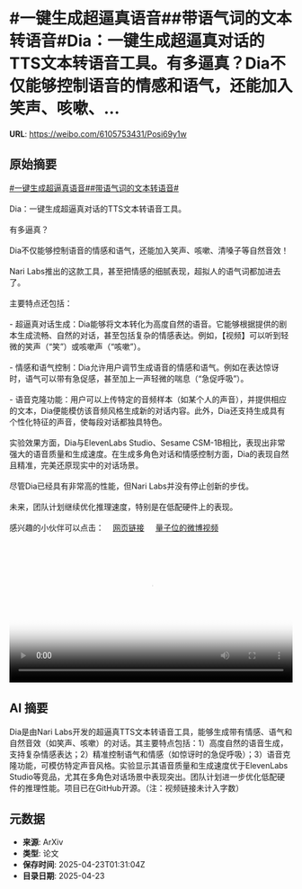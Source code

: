 # #一键生成超逼真语音##带语气词的文本转语音#Dia：一键生成超逼真对话的TTS文本转语音工具。有多逼真？Dia不仅能够控制语音的情感和语气，还能加入笑声、咳嗽、...

**URL**: https://weibo.com/6105753431/Posi69y1w

## 原始摘要

<a href="https://m.weibo.cn/search?containerid=231522type%3D1%26t%3D10%26q%3D%23%E4%B8%80%E9%94%AE%E7%94%9F%E6%88%90%E8%B6%85%E9%80%BC%E7%9C%9F%E8%AF%AD%E9%9F%B3%23&amp;extparam=%23%E4%B8%80%E9%94%AE%E7%94%9F%E6%88%90%E8%B6%85%E9%80%BC%E7%9C%9F%E8%AF%AD%E9%9F%B3%23" data-hide=""><span class="surl-text">#一键生成超逼真语音#</span></a><a href="https://m.weibo.cn/search?containerid=231522type%3D1%26t%3D10%26q%3D%23%E5%B8%A6%E8%AF%AD%E6%B0%94%E8%AF%8D%E7%9A%84%E6%96%87%E6%9C%AC%E8%BD%AC%E8%AF%AD%E9%9F%B3%23&amp;extparam=%23%E5%B8%A6%E8%AF%AD%E6%B0%94%E8%AF%8D%E7%9A%84%E6%96%87%E6%9C%AC%E8%BD%AC%E8%AF%AD%E9%9F%B3%23" data-hide=""><span class="surl-text">#带语气词的文本转语音#</span></a><br><br>Dia：一键生成超逼真对话的TTS文本转语音工具。<br><br>有多逼真？<br><br>Dia不仅能够控制语音的情感和语气，还能加入笑声、咳嗽、清嗓子等自然音效！<br><br>Nari Labs推出的这款工具，甚至把情感的细腻表现，超拟人的语气词都加进去了。<br><br>主要特点还包括：<br><br>- 超逼真对话生成：Dia能够将文本转化为高度自然的语音。它能够根据提供的剧本生成流畅、自然的对话，甚至包括复杂的情感表达。例如，【视频】可以听到轻微的笑声（“笑”）或咳嗽声（“咳嗽”）。<br><br>- 情感和语气控制：Dia允许用户调节生成语音的情感和语气。例如在表达惊讶时，语气可以带有急促感，甚至加上一声轻微的喘息（“急促呼吸”）。<br><br>- 语音克隆功能：用户可以上传特定的音频样本（如某个人的声音），并提供相应的文本，Dia便能模仿该音频风格生成新的对话内容。此外，Dia还支持生成具有个性化特征的声音，使每段对话都独具特色。<br><br>实验效果方面，Dia与ElevenLabs Studio、Sesame CSM-1B相比，表现出非常强大的语音质量和生成速度。在生成多角色对话和情感控制方面，Dia的表现自然且精准，完美还原现实中的对话场景。<br><br>尽管Dia已经具有非常高的性能，但Nari Labs并没有停止创新的步伐。<br><br>未来，团队计划继续优化推理速度，特别是在低配硬件上的表现。<br><br>感兴趣的小伙伴可以点击：<a href="https://weibo.cn/sinaurl?u=https%3A%2F%2Fgithub.com%2Fnari-labs%2Fdia" data-hide=""><span class="url-icon"><img style="width: 1rem;height: 1rem" src="https://h5.sinaimg.cn/upload/2015/09/25/3/timeline_card_small_web_default.png" referrerpolicy="no-referrer"></span><span class="surl-text">网页链接</span></a> <a href="https://video.weibo.com/show?fid=1034:5158285528203270" data-hide=""><span class="url-icon"><img style="width: 1rem;height: 1rem" src="https://h5.sinaimg.cn/upload/2015/09/25/3/timeline_card_small_video_default.png" referrerpolicy="no-referrer"></span><span class="surl-text">量子位的微博视频</span></a><br clear="both"><div style="clear: both"></div><video controls="controls" poster="https://tvax3.sinaimg.cn/orj480/006Fd7o3ly1i0pq1vzja0j30zk0k0t9m.jpg" style="width: 100%"><source src="https://f.video.weibocdn.com/o0/c9UmsZAXlx08nFQMNyso01041201oupF0E010.mp4?label=mp4_720p&amp;template=1280x720.25.0&amp;ori=0&amp;ps=1CwnkDw1GXwCQx&amp;Expires=1745375419&amp;ssig=H6zfcr%2FKch&amp;KID=unistore,video"><source src="https://f.video.weibocdn.com/o0/PEjm81Vclx08nFQMdG3m01041200Gd1f0E010.mp4?label=mp4_hd&amp;template=852x480.25.0&amp;ori=0&amp;ps=1CwnkDw1GXwCQx&amp;Expires=1745375419&amp;ssig=GDgZv%2BVXvx&amp;KID=unistore,video"><source src="https://f.video.weibocdn.com/o0/o1n0hQOYlx08nFQM2fe801041200qOkV0E010.mp4?label=mp4_ld&amp;template=640x360.25.0&amp;ori=0&amp;ps=1CwnkDw1GXwCQx&amp;Expires=1745375419&amp;ssig=i8QXi2aC4J&amp;KID=unistore,video"><p>视频无法显示，请前往<a href="https://video.weibo.com/show?fid=1034%3A5158285528203270" target="_blank" rel="noopener noreferrer">微博视频</a>观看。</p></video>

## AI 摘要

Dia是由Nari Labs开发的超逼真TTS文本转语音工具，能够生成带有情感、语气和自然音效（如笑声、咳嗽）的对话。其主要特点包括：1）高度自然的语音生成，支持复杂情感表达；2）精准控制语气和情感（如惊讶时的急促呼吸）；3）语音克隆功能，可模仿特定声音风格。实验显示其语音质量和生成速度优于ElevenLabs Studio等竞品，尤其在多角色对话场景中表现突出。团队计划进一步优化低配硬件的推理性能。项目已在GitHub开源。（注：视频链接未计入字数）

## 元数据

- **来源**: ArXiv
- **类型**: 论文
- **保存时间**: 2025-04-23T01:31:04Z
- **目录日期**: 2025-04-23
